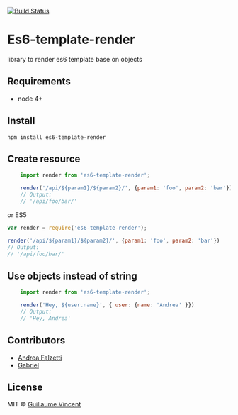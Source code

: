 [![Build Status](https://travis-ci.org/guillaumevincent/es6-template-render.svg?branch=master)](https://travis-ci.org/guillaumevincent/es6-template-render)

# Es6-template-render

library to render es6 template base on objects

## Requirements

  * node 4+

## Install

    npm install es6-template-render
  
## Create resource

```js
    import render from 'es6-template-render';

    render('/api/${param1}/${param2}/', {param1: 'foo', param2: 'bar'})
    // Output:
    // '/api/foo/bar/'
```

or ES5

```js
var render = require('es6-template-render');

render('/api/${param1}/${param2}/', {param1: 'foo', param2: 'bar'})
// Output:
// '/api/foo/bar/'
```

## Use objects instead of string

```js
    import render from 'es6-template-render';

    render('Hey, ${user.name}', { user: {name: 'Andrea' }})
    // Output:
    // 'Hey, Andrea'
```

## Contributors

 * [Andrea Falzetti](https://github.com/andreafalzetti)
 * [Gabriel](https://github.com/gabrielperales)


## License

MIT © [Guillaume Vincent](http://guillaumevincent.com)

